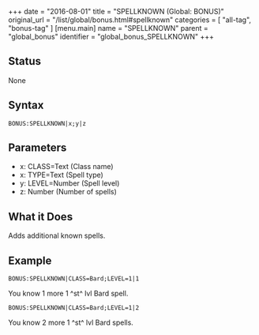 +++
date = "2016-08-01"
title = "SPELLKNOWN (Global: BONUS)"
original_url = "/list/global/bonus.html#spellknown"
categories = [ "all-tag", "bonus-tag" ]
[menu.main]
    name = "SPELLKNOWN"
    parent = "global_bonus"
    identifier = "global_bonus_SPELLKNOWN"
+++

## Status

None

## Syntax

`BONUS:SPELLKNOWN|x;y|z`

## Parameters

-   x: CLASS=Text (Class name)
-   x: TYPE=Text (Spell type)
-   y: LEVEL=Number (Spell level)
-   z: Number (Number of spells)



What it Does
------------

Adds additional known spells.

Example
-------

`BONUS:SPELLKNOWN|CLASS=Bard;LEVEL=1|1`

You know 1 more 1 ^st^ lvl Bard spell.

`BONUS:SPELLKNOWN|CLASS=Bard;LEVEL=1|2`

You know 2 more 1 ^st^ lvl Bard spells.

